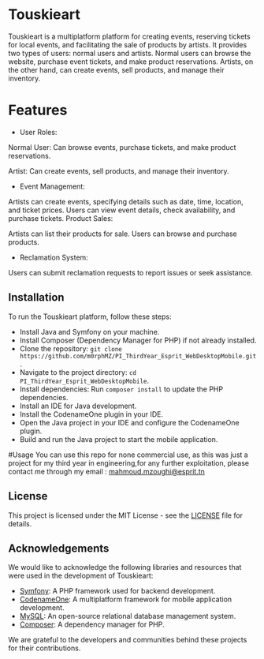 # Touskieart
Touskieart is a multiplatform platform for creating events, reserving tickets for local events, and facilitating the sale of products by artists. It provides two types of users: normal users and artists. Normal users can browse the website, purchase event tickets, and make product reservations. Artists, on the other hand, can create events, sell products, and manage their inventory.


# Features

- User Roles:

Normal User: Can browse events, purchase tickets, and make product reservations.

Artist: Can create events, sell products, and manage their inventory.

- Event Management:

Artists can create events, specifying details such as date, time, location, and ticket prices.
Users can view event details, check availability, and purchase tickets.
Product Sales:

Artists can list their products for sale.
Users can browse and purchase products.

- Reclamation System:

Users can submit reclamation requests to report issues or seek assistance.


## Installation

To run the Touskieart platform, follow these steps:

- Install Java and Symfony on your machine.
- Install Composer (Dependency Manager for PHP) if not already installed.
- Clone the repository: `git clone https://github.com/m0rphMZ/PI_ThirdYear_Esprit_WebDesktopMobile.git`.
- Navigate to the project directory: `cd PI_ThirdYear_Esprit_WebDesktopMobile`.
- Install dependencies: Run `composer install` to update the PHP dependencies.
- Install an IDE for Java development.
- Install the CodenameOne plugin in your IDE.
- Open the Java project in your IDE and configure the CodenameOne plugin.
- Build and run the Java project to start the mobile application.


#Usage
You can use this repo for none commercial use, as this was just a project for my third year in engineering,for any further exploitation, please contact me through my email : mahmoud.mzoughi@esprit.tn

## License
This project is licensed under the MIT License - see the [LICENSE](LICENSE) file for details.


## Acknowledgements

We would like to acknowledge the following libraries and resources that were used in the development of Touskieart:

- [Symfony](https://symfony.com): A PHP framework used for backend development.
- [CodenameOne](https://www.codenameone.com): A multiplatform framework for mobile application development.
- [MySQL](https://www.mysql.com): An open-source relational database management system.
- [Composer](https://getcomposer.org): A dependency manager for PHP.

We are grateful to the developers and communities behind these projects for their contributions.


